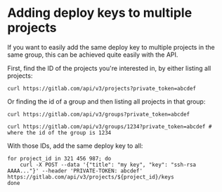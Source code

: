 # Adding deploy keys to multiple projects

If you want to easily add the same deploy key to multiple projects in the same group, this can be achieved quite easily with the API.

First, find the ID of the projects you're interested in, by either listing all projects:

```
curl https://gitlab.com/api/v3/projects?private_token=abcdef
```

Or finding the id of a group and then listing all projects in that group:

```
curl https://gitlab.com/api/v3/groups?private_token=abcdef

curl https://gitlab.com/api/v3/groups/1234?private_token=abcdef # where the id of the group is 1234
```

With those IDs, add the same deploy key to all:
```
for project_id in 321 456 987; do
    curl -X POST --data '{"title": "my key", "key": "ssh-rsa AAAA..."}' --header 'PRIVATE-TOKEN: abcdef' https://gitlab.com/api/v3/projects/${project_id}/keys
done
```
